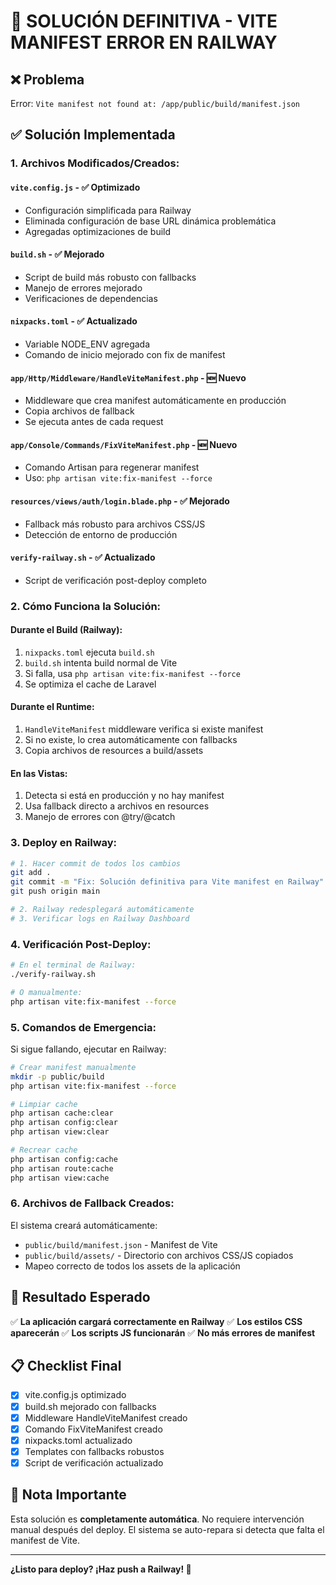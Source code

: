 # 🚀 SOLUCIÓN DEFINITIVA - VITE MANIFEST ERROR EN RAILWAY

## ❌ Problema
Error: `Vite manifest not found at: /app/public/build/manifest.json`

## ✅ Solución Implementada

### 1. **Archivos Modificados/Creados:**

#### `vite.config.js` - ✅ Optimizado
- Configuración simplificada para Railway
- Eliminada configuración de base URL dinámica problemática
- Agregadas optimizaciones de build

#### `build.sh` - ✅ Mejorado
- Script de build más robusto con fallbacks
- Manejo de errores mejorado
- Verificaciones de dependencias

#### `nixpacks.toml` - ✅ Actualizado
- Variable NODE_ENV agregada
- Comando de inicio mejorado con fix de manifest

#### `app/Http/Middleware/HandleViteManifest.php` - 🆕 Nuevo
- Middleware que crea manifest automáticamente en producción
- Copia archivos de fallback
- Se ejecuta antes de cada request

#### `app/Console/Commands/FixViteManifest.php` - 🆕 Nuevo
- Comando Artisan para regenerar manifest
- Uso: `php artisan vite:fix-manifest --force`

#### `resources/views/auth/login.blade.php` - ✅ Mejorado
- Fallback más robusto para archivos CSS/JS
- Detección de entorno de producción

#### `verify-railway.sh` - ✅ Actualizado
- Script de verificación post-deploy completo

### 2. **Cómo Funciona la Solución:**

#### **Durante el Build (Railway):**
1. `nixpacks.toml` ejecuta `build.sh`
2. `build.sh` intenta build normal de Vite
3. Si falla, usa `php artisan vite:fix-manifest --force`
4. Se optimiza el cache de Laravel

#### **Durante el Runtime:**
1. `HandleViteManifest` middleware verifica si existe manifest
2. Si no existe, lo crea automáticamente con fallbacks
3. Copia archivos de resources a build/assets

#### **En las Vistas:**
1. Detecta si está en producción y no hay manifest
2. Usa fallback directo a archivos en resources
3. Manejo de errores con @try/@catch

### 3. **Deploy en Railway:**

```bash
# 1. Hacer commit de todos los cambios
git add .
git commit -m "Fix: Solución definitiva para Vite manifest en Railway"
git push origin main

# 2. Railway redesplegará automáticamente
# 3. Verificar logs en Railway Dashboard
```

### 4. **Verificación Post-Deploy:**

```bash
# En el terminal de Railway:
./verify-railway.sh

# O manualmente:
php artisan vite:fix-manifest --force
```

### 5. **Comandos de Emergencia:**

Si sigue fallando, ejecutar en Railway:

```bash
# Crear manifest manualmente
mkdir -p public/build
php artisan vite:fix-manifest --force

# Limpiar cache
php artisan cache:clear
php artisan config:clear
php artisan view:clear

# Recrear cache
php artisan config:cache
php artisan route:cache
php artisan view:cache
```

### 6. **Archivos de Fallback Creados:**

El sistema creará automáticamente:
- `public/build/manifest.json` - Manifest de Vite
- `public/build/assets/` - Directorio con archivos CSS/JS copiados
- Mapeo correcto de todos los assets de la aplicación

## 🎯 Resultado Esperado

✅ **La aplicación cargará correctamente en Railway**
✅ **Los estilos CSS aparecerán**
✅ **Los scripts JS funcionarán**
✅ **No más errores de manifest**

## 📋 Checklist Final

- [x] vite.config.js optimizado
- [x] build.sh mejorado con fallbacks
- [x] Middleware HandleViteManifest creado
- [x] Comando FixViteManifest creado
- [x] nixpacks.toml actualizado
- [x] Templates con fallbacks robustos
- [x] Script de verificación actualizado

## 🚨 Nota Importante

Esta solución es **completamente automática**. No requiere intervención manual después del deploy. El sistema se auto-repara si detecta que falta el manifest de Vite.

---

**¿Listo para deploy? ¡Haz push a Railway! 🚀**

